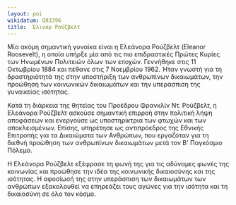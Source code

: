 ```yaml
---
layout: poi 
wikidatum: Q83396
title:  Έλινορ Ρούζβελτ
---
```



Μία ακόμη σημαντική γυναίκα είναι η Ελεάνορα Ρούζβελτ (Eleanor Roosevelt), η οποία υπήρξε μία από τις πιο επιδραστικές Πρώτες Κυρίες των Ηνωμένων Πολιτειών όλων των εποχών. Γεννήθηκε στις 11 Οκτωβρίου 1884 και πέθανε στις 7 Νοεμβρίου 1962. Ήταν γνωστή για τη δραστηριότητά της στην υποστήριξη των ανθρωπίνων δικαιωμάτων, την προώθηση των κοινωνικών δικαιωμάτων και την υπεράσπιση της γυναικείας ισότητας.

Κατά τη διάρκεια της θητείας του Προέδρου Φρανκλίν Ντ. Ρούζβελτ, η Ελεάνορα Ρούζβελτ ασκούσε σημαντική επιρροή στην πολιτική λήψη αποφάσεων και ενεργούσε ως υποστηρίκτρια των φτωχών και των αποκλεισμένων. Επίσης, υπηρέτησε ως αντιπρόεδρος της Εθνικής Επιτροπής για τα Δικαιώματα των Ανθρώπων, που εργαζόταν για τη διεθνή προώθηση των ανθρωπίνων δικαιωμάτων μετά τον Β' Παγκόσμιο Πόλεμο.

Η Ελεάνορα Ρούζβελτ εξέφρασε τη φωνή της για τις αδύναμες φωνές της κοινωνίας και προώθησε την ιδέα της κοινωνικής δικαιοσύνης και της ισότητας. Η αφοσίωσή της στην υπεράσπιση των δικαιωμάτων των ανθρώπων εξακολουθεί να επηρεάζει τους αγώνες για την ισότητα και τη δικαιοσύνη σε όλο τον κόσμο.
